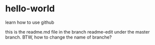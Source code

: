 # hello-world
learn how to use github

this is the readme.md file in the branch readme-edit under the master branch. BTW, how to change the name of branche?
